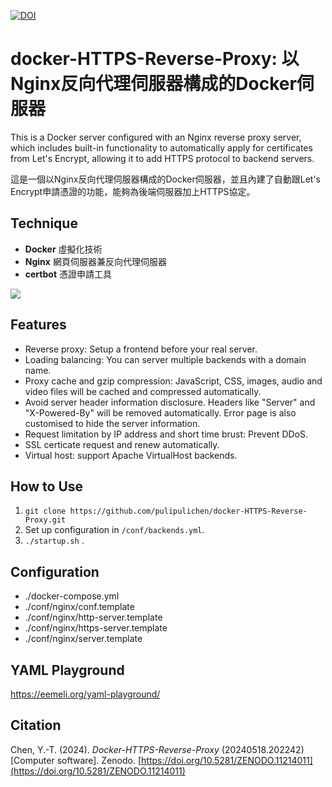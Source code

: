 [![DOI](https://zenodo.org/badge/624196765.svg)](https://zenodo.org/doi/10.5281/zenodo.11214011)

# docker-HTTPS-Reverse-Proxy: 以Nginx反向代理伺服器構成的Docker伺服器

This is a Docker server configured with an Nginx reverse proxy server, which includes built-in functionality to automatically apply for certificates from Let's Encrypt, allowing it to add HTTPS protocol to backend servers.

這是一個以Nginx反向代理伺服器構成的Docker伺服器，並且內建了自動跟Let's Encrypt申請憑證的功能，能夠為後端伺服器加上HTTPS協定。

## Technique

- **Docker** 虛擬化技術
- **Nginx** 網頁伺服器兼反向代理伺服器
- **certbot** 憑證申請工具

![](https://blogger.googleusercontent.com/img/a/AVvXsEiS2eJu_QGYTs-IdaUKFqKjcrgIgIXtoD1w9J5VUuP8VWUhd6sqHao_d3F5fmCwhdLMjDwbfxIZtI9S5awlV_fox8IKjKOfxzoVup8_GbFS6aGP3xCaVFFVMkYPlvjBz3IcMFXoIAZ5yx1L2e41TFgtK4GTOlDJpek99roQ0obsfCDGv5MuKis-lg)

## Features

- Reverse proxy: Setup a frontend before your real server.
- Loading balancing: You can server multiple backends with a domain name.
- Proxy cache and gzip compression: JavaScript, CSS, images, audio and video files will be cached and compressed automatically.
- Avoid server header information disclosure. Headers like "Server" and "X-Powered-By" will be removed automatically. Error page is also customised to hide the server information.
- Request limitation by IP address and short time brust: Prevent DDoS.
- SSL certicate request and renew automatically.
- Virtual host: support Apache VirtualHost backends.

## How to Use

1. `git clone https://github.com/pulipulichen/docker-HTTPS-Reverse-Proxy.git`
2. Set up configuration in `/conf/backends.yml`.
3. `./startup.sh` .

## Configuration

- ./docker-compose.yml
- ./conf/nginx/conf.template
- ./conf/nginx/http-server.template
- ./conf/nginx/https-server.template
- ./conf/nginx/server.template

## YAML Playground

https://eemeli.org/yaml-playground/

## Citation

Chen, Y.-T. (2024). *Docker-HTTPS-Reverse-Proxy* (20240518.202242) [Computer software]. Zenodo. [https://doi.org/10.5281/ZENODO.11214011](https://doi.org/10.5281/ZENODO.11214011)
